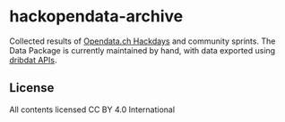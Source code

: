 # hackopendata-archive

Collected results of [Opendata.ch Hackdays](https://opendata.ch/projects/hackathons/) and community sprints. The Data Package is currently maintained by hand, with data exported using [dribdat APIs](https://github.com/dribdat/dribdat/blob/main/docs/CONTRIBUTE.md#api-guide).

## License

All contents licensed CC BY 4.0 International
